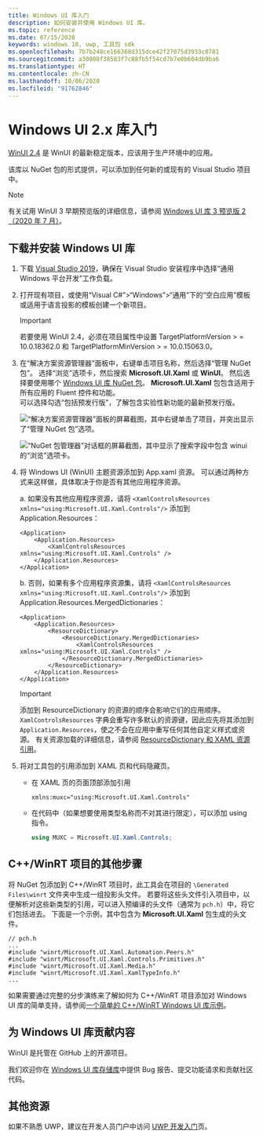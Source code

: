 ```yaml
---
title: Windows UI 库入门
description: 如何安装并使用 Windows UI 库。
ms.topic: reference
ms.date: 07/15/2020
keywords: windows 10, uwp, 工具包 sdk
ms.openlocfilehash: 7b7b248ce166368d315dce42f27075d3933c0781
ms.sourcegitcommit: a30808f38583f7c88fb5f54cd7b7e0b604db9ba6
ms.translationtype: HT
ms.contentlocale: zh-CN
ms.lasthandoff: 10/06/2020
ms.locfileid: "91762846"
---
```

# <a name="getting-started-with-the-windows-ui-2x-library"></a>Windows UI 2.x 库入门

[WinUI 2.4](release-notes/winui-2.4.md) 是 WinUI 的最新稳定版本，应该用于生产环境中的应用。

该库以 NuGet 包的形式提供，可以添加到任何新的或现有的 Visual Studio 项目中。

> [!NOTE]
> 有关试用 WinUI 3 早期预览版的详细信息，请参阅 [Windows UI 库 3 预览版 2（2020 年 7 月）](../winui3/index.md)。

## <a name="download-and-install-the-windows-ui-library"></a>下载并安装 Windows UI 库

1. 下载 [Visual Studio 2019](https://developer.microsoft.com/windows/downloads)，确保在 Visual Studio 安装程序中选择“通用 Windows 平台开发”工作负载。

2. 打开现有项目，或使用“Visual C#”>“Windows”>“通用”下的“空白应用”模板或适用于语言投影的模板创建一个新项目。  

    > [!IMPORTANT]
    > 若要使用 WinUI 2.4，必须在项目属性中设置 TargetPlatformVersion > = 10.0.18362.0 和 TargetPlatformMinVersion > = 10.0.15063.0。

3. 在“解决方案资源管理器”面板中，右键单击项目名称，然后选择“管理 NuGet 包”。 选择“浏览”选项卡，然后搜索 **Microsoft.UI.Xaml** 或 **WinUI**。 然后选择要使用哪个 [Windows UI 库 NuGet 包](nuget-packages.md)。
**Microsoft.UI.Xaml** 包包含适用于所有应用的 Fluent 控件和功能。  
可以选择勾选“包括预发行版”，了解包含实验性新功能的最新预发行版。

    ![“解决方案资源管理器”面板的屏幕截图，其中右键单击了项目，并突出显示了“管理 NuGet 包”选项。](images/ManageNugetPackages.png "管理 NuGet 包映像")

    ![“NuGet 包管理器”对话框的屏幕截图，其中显示了搜索字段中包含 winui 的“浏览”选项卡。](images/NugetPackages.png)

4. 将 Windows UI (WinUI) 主题资源添加到 App.xaml 资源。 可以通过两种方式来这样做，具体取决于你是否有其他应用程序资源。

    a. 如果没有其他应用程序资源，请将 `<XamlControlsResources xmlns="using:Microsoft.UI.Xaml.Controls"/>` 添加到 Application.Resources：

    ``` XAML
    <Application>
        <Application.Resources>
            <XamlControlsResources xmlns="using:Microsoft.UI.Xaml.Controls" />
        </Application.Resources>
    </Application>
    ```

    b. 否则，如果有多个应用程序资源集，请将 `<XamlControlsResources xmlns="using:Microsoft.UI.Xaml.Controls"/>` 添加到 Application.Resources.MergedDictionaries：

    ``` XAML
    <Application>
        <Application.Resources>
            <ResourceDictionary>
                <ResourceDictionary.MergedDictionaries>
                    <XamlControlsResources xmlns="using:Microsoft.UI.Xaml.Controls" />
                </ResourceDictionary.MergedDictionaries>
            </ResourceDictionary>
        </Application.Resources>
    </Application>
    ```

    > [!IMPORTANT]
    > 添加到 ResourceDictionary 的资源的顺序会影响它们的应用顺序。 `XamlControlsResources` 字典会重写许多默认的资源键，因此应先将其添加到 `Application.Resources`，使之不会在应用中重写任何其他自定义样式或资源。 有关资源加载的详细信息，请参阅 [ResourceDictionary 和 XAML 资源引用](/windows/uwp/design/controls-and-patterns/resourcedictionary-and-xaml-resource-references)。

5. 将对工具包的引用添加到 XAML 页和代码隐藏页。

    * 在 XAML 页的页面顶部添加引用

        ```xaml
        xmlns:muxc="using:Microsoft.UI.Xaml.Controls"
        ```

    * 在代码中（如果想要使用类型名称而不对其进行限定），可以添加 using 指令。

        ```csharp
        using MUXC = Microsoft.UI.Xaml.Controls;
        ```

## <a name="additional-steps-for-a-cwinrt-project"></a>C++/WinRT 项目的其他步骤

将 NuGet 包添加到 C++/WinRT 项目时，此工具会在项目的 `\Generated Files\winrt` 文件夹中生成一组投影头文件。 若要将这些头文件引入项目中，以便解析对这些新类型的引用，可以进入预编译的头文件（通常为 `pch.h`）中，将它们包括进去。 下面是一个示例，其中包含为 **Microsoft.UI.Xaml** 包生成的头文件。

```cppwinrt
// pch.h
...
#include "winrt/Microsoft.UI.Xaml.Automation.Peers.h"
#include "winrt/Microsoft.UI.Xaml.Controls.Primitives.h"
#include "winrt/Microsoft.UI.Xaml.Media.h"
#include "winrt/Microsoft.UI.Xaml.XamlTypeInfo.h"
...
```

如果需要通过完整的分步演练来了解如何为 C++/WinRT 项目添加对 Windows UI 库的简单支持，请参阅[一个简单的 C++/WinRT Windows UI 库示例](/windows/uwp/cpp-and-winrt-apis/simple-winui-example)。

## <a name="contributing-to-the-windows-ui-library"></a>为 Windows UI 库贡献内容

WinUI 是托管在 GitHub 上的开源项目。

我们欢迎你在 [Windows UI 库存储库](https://aka.ms/winui)中提供 Bug 报告、提交功能请求和贡献社区代码。

## <a name="other-resources"></a>其他资源

如果不熟悉 UWP，建议在开发人员门户中访问 [UWP 开发入门](https://developer.microsoft.com/windows/getstarted)页。